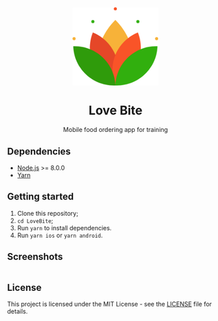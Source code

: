 <h1 align="center">
  <img src="./src/assets/images/logo/lotus.png" alt="Love Bite" width="200">
<br>
<br>
Love Bite
</h1>

<p align="center">Mobile food ordering app for training</p>

## Dependencies

- [Node.js](https://nodejs.org/en/) >= 8.0.0
- [Yarn](https://yarnpkg.com/pt-BR/docs/install)

## Getting started

1. Clone this repository;
2. `cd LoveBite`;<br />
3. Run `yarn` to install dependencies.<br />
4. Run `yarn ios` or `yarn android`.

## Screenshots

<div align="center" style="display: flex; justify-content: space-between;">
  <!-- <img src="./screen1.png" alt="Screen 1" width="200"> -->
  <!-- <img src="./screen2.png" alt="Screen 2" width="200"> -->
  <!-- <img src="./screen3.png" alt="Screen 3" width="200"> -->
</div>

## License

This project is licensed under the MIT License - see the [LICENSE](LICENSE) file for details.
